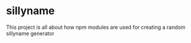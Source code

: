 # sillyname
This project is all about how npm modules are used for creating a random sillyname generator
